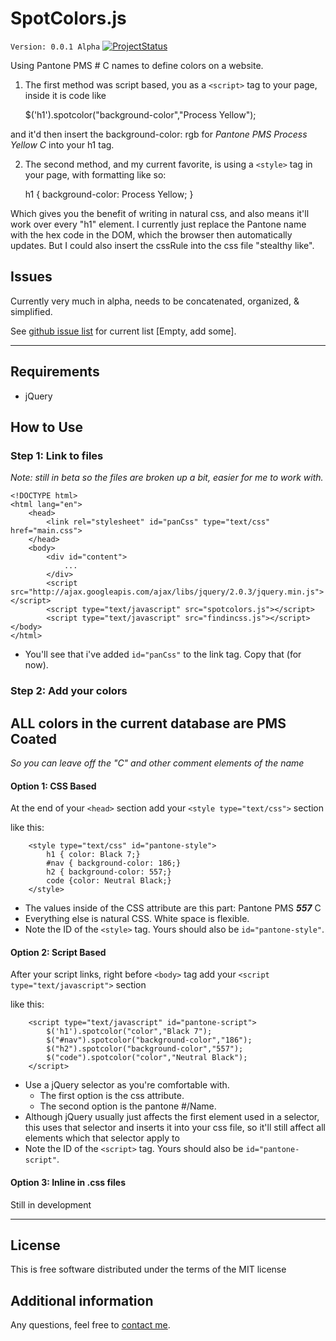 # SpotColors.js

`Version: 0.0.1 Alpha` [![ProjectStatus](http://stillmaintained.com/andrew13/Laravel-4-Bootstrap-Starter-Site.png)](http://stillmaintained.com/andrew13/Laravel-4-Bootstrap-Starter-Site)

Using Pantone PMS # C names to define colors on a website. 

1) The first method was script based, you as a `<script>` tag to your page, inside it is code like

    $('h1').spotcolor("background-color","Process Yellow");

and it'd then insert the background-color: rgb for *Pantone PMS Process Yellow C* into your h1 tag.

2) The second method, and my current favorite, is using a `<style>` tag in your page, with formatting like so:

    h1 { background-color: Process Yellow; } 
    
Which gives you the benefit of writing in natural css, and also means it'll work over every "h1" element. I currently just replace the Pantone name with the hex code in the DOM, which the browser then automatically updates. But I could also insert the cssRule into the css file "stealthy like".


<!--
## Features
-->


## Issues

Currently very much in alpha, needs to be concatenated, organized, & simplified. 

See [github issue list](issues) for current list [Empty, add some].

-----

## Requirements

* jQuery

## How to Use

### Step 1: Link to files
*Note: still in beta so the files are broken up a bit, easier for me to work with.*

```
<!DOCTYPE html>
<html lang="en">
    <head>
        <link rel="stylesheet" id="panCss" type="text/css" href="main.css">
    </head>
    <body>
        <div id="content">
            ...
        </div>
        <script src="http://ajax.googleapis.com/ajax/libs/jquery/2.0.3/jquery.min.js"></script>
        <script type="text/javascript" src="spotcolors.js"></script>
        <script type="text/javascript" src="findincss.js"></script>    </body>
</html>

```

* You'll see that i've added `id="panCss"` to the link tag. Copy that (for now).

### Step 2: Add your colors

## **ALL colors in the current database are PMS Coated**
*So you can leave off the "C" and other comment elements of the name*

#### Option 1: CSS Based

At the end of your `<head>` section add your `<style type="text/css">` section 

like this:

```
    <style type="text/css" id="pantone-style">
	    h1 { color: Black 7;}
	    #nav { background-color: 186;}
	    h2 { background-color: 557;}
	    code {color: Neutral Black;}
	</style>
```

* The values inside of the CSS attribute are this part: Pantone PMS ***557*** C
* Everything else is natural CSS. White space is flexible. 
* Note the ID of the `<style>` tag. Yours should also be `id="pantone-style"`.


#### Option 2: Script Based

After your script links, right before `<body>` tag add your `<script type="text/javascript">` section 

like this:

```
	<script type="text/javascript" id="pantone-script">
		$('h1').spotcolor("color","Black 7");
		$("#nav").spotcolor("background-color","186");
		$("h2").spotcolor("background-color","557");
		$("code").spotcolor("color","Neutral Black");
	</script>
```

* Use a jQuery selector as you're comfortable with. 
	* The first option is the css attribute. 
	* The second option is the pantone #/Name.
* Although jQuery usually just affects the first element used in a selector, this uses that selector and inserts it into your css file, so it'll still affect all elements which that selector apply to
* Note the ID of the `<script>` tag. Yours should also be `id="pantone-script"`.

#### Option 3: Inline in .css files

Still in development

-----
## License

This is free software distributed under the terms of the MIT license

## Additional information

Any questions, feel free to [contact me](http://about.me/coreyzev).